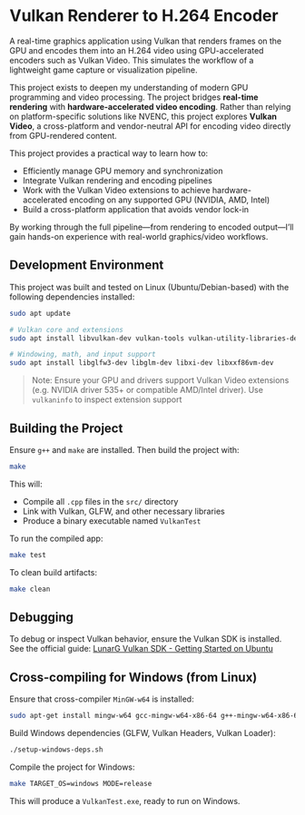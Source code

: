
# Vulkan Renderer to H.264 Encoder

A real-time graphics application using Vulkan that renders frames on the GPU and encodes them into an H.264 video using GPU-accelerated encoders such as Vulkan Video. This simulates the workflow of a lightweight game capture or visualization pipeline.

This project exists to deepen my understanding of modern GPU programming and video processing. The project bridges **real-time rendering** with **hardware-accelerated video encoding**. Rather than relying on platform-specific solutions like NVENC, this project explores **Vulkan Video**, a cross-platform and vendor-neutral API for encoding video directly from GPU-rendered content.

This project provides a practical way to learn how to:
- Efficiently manage GPU memory and synchronization
- Integrate Vulkan rendering and encoding pipelines
- Work with the Vulkan Video extensions to achieve hardware-accelerated encoding on any supported GPU (NVIDIA, AMD, Intel)
- Build a cross-platform application that avoids vendor lock-in

By working through the full pipeline—from rendering to encoded output—I’ll gain hands-on experience with real-world graphics/video workflows.

## Development Environment

This project was built and tested on Linux (Ubuntu/Debian-based) with the following dependencies installed:

```bash
sudo apt update

# Vulkan core and extensions
sudo apt install libvulkan-dev vulkan-tools vulkan-utility-libraries-dev spirv-tools

# Windowing, math, and input support
sudo apt install libglfw3-dev libglm-dev libxi-dev libxxf86vm-dev
```

> Note: Ensure your GPU and drivers support Vulkan Video extensions (e.g. NVIDIA driver 535+ or compatible AMD/Intel driver). Use `vulkaninfo` to inspect extension support

## Building the Project

Ensure `g++` and `make` are installed. Then build the project with:

```bash
make
```

This will:
- Compile all `.cpp` files in the `src/` directory
- Link with Vulkan, GLFW, and other necessary libraries
- Produce a binary executable named `VulkanTest`

To run the compiled app:

```bash
make test
```

To clean build artifacts:
```bash
make clean
```

## Debugging

To debug or inspect Vulkan behavior, ensure the Vulkan SDK is installed. See the official guide: [LunarG Vulkan SDK - Getting Started on Ubuntu](https://vulkan.lunarg.com/doc/view/latest/linux/getting_started_ubuntu.html)

## Cross-compiling for Windows (from Linux)

Ensure that cross-compiler `MinGW-w64` is installed:

```bash
sudo apt-get install mingw-w64 gcc-mingw-w64-x86-64 g++-mingw-w64-x86-64
```

Build Windows dependencies (GLFW, Vulkan Headers, Vulkan Loader):

```bash
./setup-windows-deps.sh
```

Compile the project for Windows:

```bash
make TARGET_OS=windows MODE=release
```

This will produce a `VulkanTest.exe`, ready to run on Windows.

